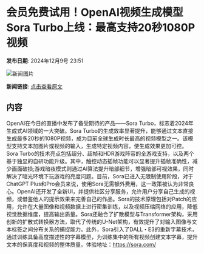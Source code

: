 # 会员免费试用！OpenAI视频生成模型Sora Turbo上线：最高支持20秒1080P视频

**发布日期**: 2024年12月9号 23:51

![新闻图片](https://pic.chinaz.com/picmap/thumb/202302150929449091_0.jpg)

**新闻链接**: [点击查看原文](https://www.aibase.com/zh/news/13794)

## 内容

OpenAI在今日的直播中发布了备受期待的产品——Sora Turbo，标志着2024年生成式AI领域的一大突破。Sora Turbo的生成效率显著提升，能够通过文本直接生成最多20秒的1080P视频，成为目前全球生成时长最高的视频模型之一。该模型支持文本加图片或视频的输入，生成特定视频内容，使生成效果更加可控。Sora Turbo的技术亮点包括超分、超帧和HDR游戏阵容的全游戏支持，以及两个基于独显的自研功能升级。其中，触控动态插帧功能可以显著提升插帧准确性，减少画面破损;游戏暗夜模式则通过AI算法提升暗部细节，增强暗部可视效果，同时解决了暗光环境下玩游戏的亮度问题。目前，Sora已进入无限制使用阶段，对于ChatGPT Plus和Pro会员来说，使用Sora无需额外费用，这一政策被认为非常良心。OpenAI还开发了全新UI，并提供社区分享服务，允许用户分享自己生成的视频，或借鉴他人的提示效果来完善自己的作品。Sora的技术原理包括对Patch的应用，允许在大量图像和视频数据上进行密集训练，以及视频压缩网络的应用，降低视觉数据维度，提高输出质量。Sora还融合了扩散模型与Transformer架构，采用创新的扩散式转换器方法，取代了传统的U-Net架构，有效提升了对输入图像与文本标签之间分布关系的捕捉能力。此外，Sora引入了DALL・E3的重新字幕技术，通过训练具备高度描述性的字幕模型，为训练集中的所有视频创建文本字幕，提升文本的保真度和视频的整体质量。体验地址：https://sora.com/
